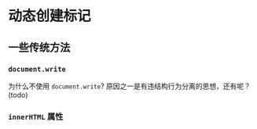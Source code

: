 # 动态创建标记

## 一些传统方法

### `document.write`

为什么不使用 `document.write`? 原因之一是有违结构行为分离的思想，还有呢？(todo)

### `innerHTML` 属性

